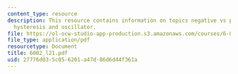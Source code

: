 ```yaml
---
content_type: resource
description: This resource contains information on topics negative vs positive feedback,
  hysteresis and oscillator.
file: https://ol-ocw-studio-app-production.s3.amazonaws.com/courses/6-002-circuits-and-electronics-spring-2007/27776d035c056201a47d86d6d44f361a_6002_l21.pdf
file_type: application/pdf
resourcetype: Document
title: 6002_l21.pdf
uid: 27776d03-5c05-6201-a47d-86d6d44f361a
---
```

